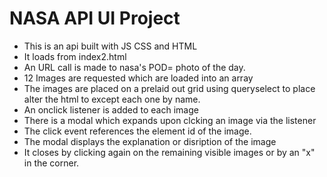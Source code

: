 # NASA API UI Project

- This is an api built with  JS CSS and HTML
- It loads from index2.html 
- An URL call is made to nasa's POD= photo of the day.
- 12 Images are requested which are loaded into an array
- The images are placed on a prelaid out grid using queryselect to place alter the html to except each one by name.
- An onclick listener is added to each image
- There is a modal which expands upon clcking an image via the listener
- The click event references the element id of the image.
- The modal displays the explanation or disription of the image
- It closes by clicking again on the remaining visible images or by an "x" in the corner.
